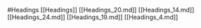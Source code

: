 #Headings 
 [[Headings]]
[[Headings_20.md]]
[[Headings_14.md]]
[[Headings_24.md]]
[[Headings_19.md]]
[[Headings_4.md]]
